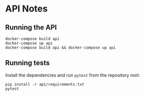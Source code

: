 # API Notes

## Running the API

```
docker-compose build api
docker-compose up api
docker-compose build api && docker-compose up api
```

## Running tests

Install the dependencies and run `pytest` from the repository root:

```
pip install -r api/requirements.txt
pytest
```

